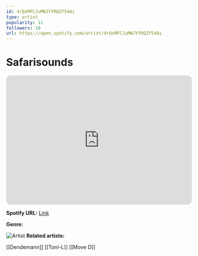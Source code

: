 ```yaml
---
id: 4rQsMFCJuMWJYYRQZY54Ai
type: artist
popularity: 11
followers: 10
url: https://open.spotify.com/artist/4rQsMFCJuMWJYYRQZY54Ai
---
```

# Safarisounds

<iframe style="border-radius:12px" src="https://open.spotify.com/embed/artist/4rQsMFCJuMWJYYRQZY54Ai" width="100%" height="352" frameBorder="0" allowfullscreen="" allow="autoplay; clipboard-write; encrypted-media; fullscreen; picture-in-picture" loading="lazy"></iframe>

**Spotify URL:** [Link](https://open.spotify.com/artist/4rQsMFCJuMWJYYRQZY54Ai)

**Genre:** 

![Artist](https://i.scdn.co/image/ab67616d0000b2731616f16f8d254348cb3f23af)
**Related artists:**

[[Dendemann]]
[[Toni-L]]
[[Move D]]
